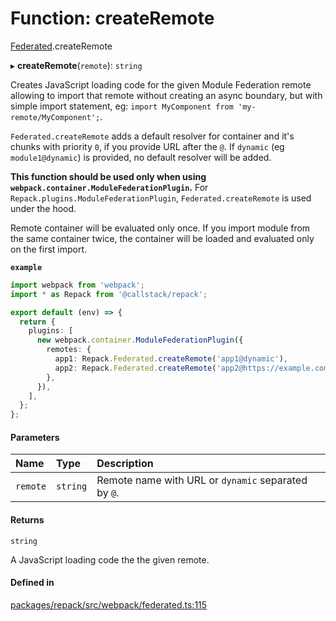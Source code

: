 # Function: createRemote

[Federated](../modules/Federated.md).createRemote

▸ **createRemote**(`remote`): `string`

Creates JavaScript loading code for the given Module Federation remote
allowing to import that remote without creating an async boundary, but with
simple import statement, eg: `import MyComponent from 'my-remote/MyComponent';`.

`Federated.createRemote` adds a default resolver for container and it's chunks
with priority `0`, if you provide URL after the `@`.
If `dynamic` (eg `module1@dynamic`) is provided, no default resolver will be added.

__This function should be used only when using `webpack.container.ModuleFederationPlugin`.__
For `Repack.plugins.ModuleFederationPlugin`, `Federated.createRemote` is used under the hood.

Remote container will be evaluated only once. If you import module from the same container twice,
the container will be loaded and evaluated only on the first import.

**`example`**
```ts
import webpack from 'webpack';
import * as Repack from '@callstack/repack';

export default (env) => {
  return {
    plugins: [
      new webpack.container.ModuleFederationPlugin({
        remotes: {
          app1: Repack.Federated.createRemote('app1@dynamic'),
          app2: Repack.Federated.createRemote('app2@https://example.com/app2.container.bundle'),
        },
      }),
    ],
  };
};
```

#### Parameters

| Name | Type | Description |
| :------ | :------ | :------ |
| `remote` | `string` | Remote name with URL or `dynamic` separated by `@`. |

#### Returns

`string`

A JavaScript loading code the the given remote.

#### Defined in

[packages/repack/src/webpack/federated.ts:115](https://github.com/callstack/repack/blob/9e6a11a/packages/repack/src/webpack/federated.ts#L115)
